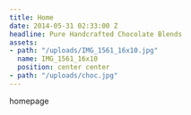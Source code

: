 ```yaml
---
title: Home
date: 2014-05-31 02:33:00 Z
headline: Pure Handcrafted Chocolate Blends
assets:
- path: "/uploads/IMG_1561_16x10.jpg"
  name: IMG_1561_16x10
  position: center center
- path: "/uploads/choc.jpg"
---
```


homepage
